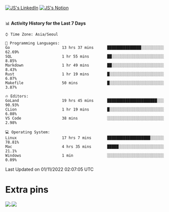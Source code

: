 
[![JS's LinkedIn](https://img.shields.io/badge/LinkedIn-blue?style=for-the-badge&logo=linkedin)](https://www.linkedin.com/in/jaeseung-lee-5a2a32139/) 
[![JS's Notion](https://img.shields.io/badge/Notion-black?style=for-the-badge&logo=notion)](https://bit.ly/ljswiki1) <br><br>
<!-- ![JS's GitHub stats](https://github-readme-stats-lemon-five.vercel.app/api?username=tkxkd0159&hide=contribs,prs,stars,issues&show_icons=true&theme=react&include_all_commits=true)   -->
<!-- ![Top Langs](https://github-readme-stats-lemon-five.vercel.app/api/top-langs/?username=tkxkd0159&layout=compact&hide=jupyter%20notebook,scss,html,css&langs_count=10)  -->


<!--START_SECTION:waka-->
📊 **Activity History for the Last 7 Days** 

```text
⌚︎ Time Zone: Asia/Seoul

💬 Programming Languages: 
Go                       13 hrs 37 mins      ███████████████░░░░░░░░░░   62.69% 
SQL                      1 hr 55 mins        ██░░░░░░░░░░░░░░░░░░░░░░░   8.85% 
Markdown                 1 hr 49 mins        ██░░░░░░░░░░░░░░░░░░░░░░░   8.43% 
Rust                     1 hr 19 mins        █░░░░░░░░░░░░░░░░░░░░░░░░   6.07% 
Makefile                 50 mins             █░░░░░░░░░░░░░░░░░░░░░░░░   3.87%

🔥 Editors: 
GoLand                   19 hrs 45 mins      ██████████████████████░░░   90.93% 
CLion                    1 hr 19 mins        █░░░░░░░░░░░░░░░░░░░░░░░░   6.08% 
VS Code                  38 mins             ░░░░░░░░░░░░░░░░░░░░░░░░░   2.98%

💻 Operating System: 
Linux                    17 hrs 7 mins       ███████████████████░░░░░░   78.81% 
Mac                      4 hrs 35 mins       █████░░░░░░░░░░░░░░░░░░░░   21.1% 
Windows                  1 min               ░░░░░░░░░░░░░░░░░░░░░░░░░   0.09%

```


 Last Updated on 01/11/2022 02:07:05 UTC
<!--END_SECTION:waka-->

# Extra pins
<a href="https://github.com/tkxkd0159/tkxkd0159.github.io">
  <img align="center" src="https://github-readme-stats-lemon-five.vercel.app/api/pin/?username=tkxkd0159&repo=nft-card-game&theme=react" />
</a>
<a href="https://github.com/tkxkd0159/dsalgo">
  <img align="center" src="https://github-readme-stats-lemon-five.vercel.app/api/pin/?username=tkxkd0159&repo=dsalgo&theme=react" />
</a>

<!---
- 🔭 I’m currently working on ...
- 🌱 I’m currently learning blockchain and distributed network
- 👯 I’m looking to collaborate on ...
- 🤔 I’m looking for help with ...
- 💬 Ask me about ...
- 📫 How to reach me: ...
- 😄 Pronouns: ...
- ⚡ Fun fact: ...
-->
